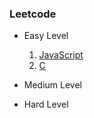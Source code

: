### Leetcode 

* Easy Level
    1. [JavaScript](https://github.com/adyjs/leetcode/tree/master/Easy_Level/JavaScript)
    2. [C](https://github.com/adyjs/leetcode/tree/master/Easy_Level/C)

* Medium Level
* Hard Level